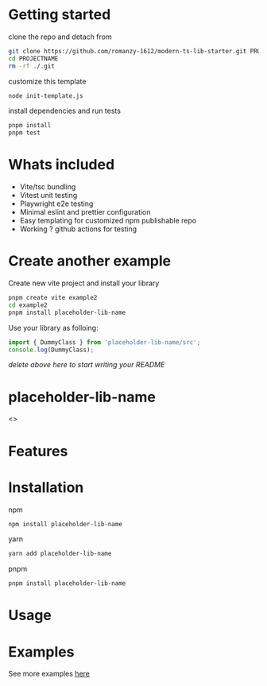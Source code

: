 # Getting started

clone the repo and detach from 
```bash
git clone https://github.com/romanzy-1612/modern-ts-lib-starter.git PROJECTNAME
cd PROJECTNAME
rm -rf ./.git
```

customize this template
```bash
node init-template.js
```

install dependencies and run tests
```bash
pnpm install
pnpm test
```

# Whats included

- Vite/tsc bundling
- Vitest unit testing
- Playwright e2e testing
- Minimal eslint and prettier configuration
- Easy templating for customized npm publishable repo
- Working ? github actions for testing

# Create another example

Create new vite project and install your library

```bash
pnpm create vite example2
cd example2
pnpm install placeholder-lib-name
```

Use your library as folloing:


```typescript
import { DummyClass } from 'placeholder-lib-name/src';
console.log(DummyClass);
```

_delete above here to start writing your README_

# placeholder-lib-name

<<DESCRIPTION>>

# Features

# Installation

npm
```bash
npm install placeholder-lib-name
```

yarn
```bash
yarn add placeholder-lib-name
```

pnpm
```bash
pnpm install placeholder-lib-name
```

# Usage

# Examples

See more examples [here](example)
